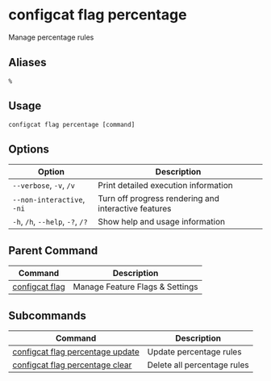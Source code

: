 # configcat flag percentage
Manage percentage rules
## Aliases
`%`
## Usage
```
configcat flag percentage [command]
```
## Options
| Option | Description |
| ------ | ----------- |
| `--verbose`, `-v`, `/v` | Print detailed execution information |
| `--non-interactive`, `-ni` | Turn off progress rendering and interactive features |
| `-h`, `/h`, `--help`, `-?`, `/?` | Show help and usage information |
## Parent Command
| Command | Description |
| ------ | ----------- |
| [configcat flag](configcat-flag.md) | Manage Feature Flags & Settings |
## Subcommands
| Command | Description |
| ------ | ----------- |
| [configcat flag percentage update](configcat-flag-percentage-update.md) | Update percentage rules |
| [configcat flag percentage clear](configcat-flag-percentage-clear.md) | Delete all percentage rules |
